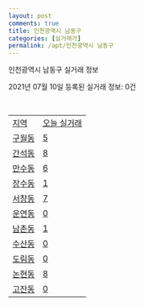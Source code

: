 ```yaml
---
layout: post
comments: true
title: 인천광역시 남동구
categories: [실거래가]
permalink: /apt/인천광역시 남동구
---
```


인천광역시 남동구 실거래 정보

2021년 07월 10일 등록된 실거래 정보: 0건

<script type="text/javascript">
  google.charts.load('current', {'packages':['corechart']});
  google.charts.setOnLoadCallback(drawChart);

  function drawChart() {
    var data = google.visualization.arrayToDataTable([['거래일', '매매', '전월세', '전매'], ['20-07', 404, 561, 2], ['20-08', 415, 698, 5], ['20-09', 389, 610, 2], ['20-10', 567, 736, 4], ['20-11', 707, 643, 3], ['20-12', 824, 696, 3], ['21-01', 803, 1279, 2], ['21-02', 982, 690, 3], ['21-03', 1049, 832, 11], ['21-04', 732, 827, 1], ['21-05', 701, 750, 1], ['21-06', 363, 515, 3], ['21-07', 16, 98, 0]]);

    var options = {
      title: '최근 1년간 유형별 거래량 추이',
      legend: { position: 'bottom' }
    };

    var chart = new google.visualization.LineChart(document.getElementById('columnchart_material'));
    chart.draw(data, (options));
  }
</script>

<div id="columnchart_material" style="width: 95%; margin-left: -35px"></div>
<br>
<table class="sortable">
  <tr>
    <td><a href="#">지역</a></td>
    <td><a href="#">오늘 실거래</a></td>
  </tr>

  
  <tr class="item">
    <td><a href="인천광역시 남동구 구월동">구월동</a></td>
    <td><a href="인천광역시 남동구 구월동">5</a></td>
  </tr>
    

  <tr class="item">
    <td><a href="인천광역시 남동구 간석동">간석동</a></td>
    <td><a href="인천광역시 남동구 간석동">8</a></td>
  </tr>
    

  <tr class="item">
    <td><a href="인천광역시 남동구 만수동">만수동</a></td>
    <td><a href="인천광역시 남동구 만수동">6</a></td>
  </tr>
    

  <tr class="item">
    <td><a href="인천광역시 남동구 장수동">장수동</a></td>
    <td><a href="인천광역시 남동구 장수동">1</a></td>
  </tr>
    

  <tr class="item">
    <td><a href="인천광역시 남동구 서창동">서창동</a></td>
    <td><a href="인천광역시 남동구 서창동">7</a></td>
  </tr>
    

  <tr class="item">
    <td><a href="인천광역시 남동구 운연동">운연동</a></td>
    <td><a href="인천광역시 남동구 운연동">0</a></td>
  </tr>
    

  <tr class="item">
    <td><a href="인천광역시 남동구 남촌동">남촌동</a></td>
    <td><a href="인천광역시 남동구 남촌동">1</a></td>
  </tr>
    

  <tr class="item">
    <td><a href="인천광역시 남동구 수산동">수산동</a></td>
    <td><a href="인천광역시 남동구 수산동">0</a></td>
  </tr>
    

  <tr class="item">
    <td><a href="인천광역시 남동구 도림동">도림동</a></td>
    <td><a href="인천광역시 남동구 도림동">0</a></td>
  </tr>
    

  <tr class="item">
    <td><a href="인천광역시 남동구 논현동">논현동</a></td>
    <td><a href="인천광역시 남동구 논현동">8</a></td>
  </tr>
    

  <tr class="item">
    <td><a href="인천광역시 남동구 고잔동">고잔동</a></td>
    <td><a href="인천광역시 남동구 고잔동">0</a></td>
  </tr>
    


</table>


    